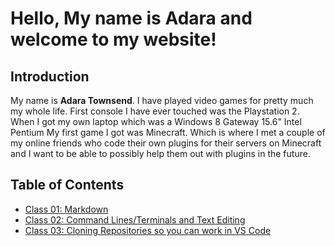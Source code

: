 # Hello, My name is Adara and welcome to my website!

## Introduction
My name is **Adara Townsend**. I have played video games for pretty much my whole life. First console I have ever touched was the Playstation 2. When I got my own laptop which was a Windows 8 Gateway 15.6" Intel Pentium My first game I got was Minecraft. Which is where I met a couple of my online friends who code their own plugins for their servers on Minecraft and I want to be able to possibly help them out with plugins in the future. 

## Table of Contents
- [Class 01: Markdown](https://adard2002.github.io/learning-journal/DISCUSSION_01.html)
- [Class 02: Command Lines/Terminals and Text Editing](https://adard2002.github.io/learning-journal/DISCUSSION_02.html)
- [Class 03: Cloning Repositories so you can work in VS Code]()

